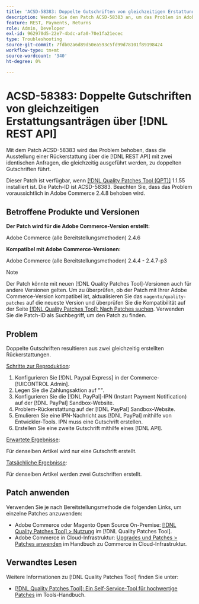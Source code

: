 ```yaml
---
title: 'ACSD-58383: Doppelte Gutschriften von gleichzeitigen Erstattungsanträgen über [!DNL REST API]'
description: Wenden Sie den Patch ACSD-58383 an, um das Problem in Adobe Commerce zu beheben, bei dem die Ausgabe einer Rückerstattung über die  [!DNL REST API]  mit zwei identischen Anfragen, die gleichzeitig ausgeführt werden, zu doppelten Gutschriften führt.
feature: REST, Payments, Returns
role: Admin, Developer
exl-id: 962970d5-22e7-4bdc-afa0-70e1fa21ecec
type: Troubleshooting
source-git-commit: 7fdb02a6d89d50ea593c5fd99d78101f89198424
workflow-type: tm+mt
source-wordcount: '340'
ht-degree: 0%

---
```


# ACSD-58383: Doppelte Gutschriften von gleichzeitigen Erstattungsanträgen über [!DNL REST API]

Mit dem Patch ACSD-58383 wird das Problem behoben, dass die Ausstellung einer Rückerstattung über die [!DNL REST API] mit zwei identischen Anfragen, die gleichzeitig ausgeführt werden, zu doppelten Gutschriften führt.

Dieser Patch ist verfügbar, wenn [[!DNL Quality Patches Tool (QPT)]](/help/tools/quality-patches-tool/quality-patches-tool-to-self-serve-quality-patches.md) 1.1.55 installiert ist. Die Patch-ID ist ACSD-58383. Beachten Sie, dass das Problem voraussichtlich in Adobe Commerce 2.4.8 behoben wird.

## Betroffene Produkte und Versionen

**Der Patch wird für die Adobe Commerce-Version erstellt:**

Adobe Commerce (alle Bereitstellungsmethoden) 2.4.6

**Kompatibel mit Adobe Commerce-Versionen:**

Adobe Commerce (alle Bereitstellungsmethoden) 2.4.4 - 2.4.7-p3


>[!NOTE]
>
>Der Patch könnte mit neuen [!DNL Quality Patches Tool]-Versionen auch für andere Versionen gelten. Um zu überprüfen, ob der Patch mit Ihrer Adobe Commerce-Version kompatibel ist, aktualisieren Sie das `magento/quality-patches` auf die neueste Version und überprüfen Sie die Kompatibilität auf der Seite [[!DNL Quality Patches Tool]: Nach Patches suchen](https://experienceleague.adobe.com/tools/commerce-quality-patches/index.html). Verwenden Sie die Patch-ID als Suchbegriff, um den Patch zu finden.

## Problem

Doppelte Gutschriften resultieren aus zwei gleichzeitig erstellten Rückerstattungen.

<u>Schritte zur Reproduktion</u>:

1. Konfigurieren Sie [!DNL Paypal Express] in der Commerce-[!UICONTROL Admin].
1. Legen Sie die Zahlungsaktion auf &quot;*&quot;*.
1. Konfigurieren Sie die [!DNL PayPal]-IPN (Instant Payment Notification) auf der [!DNL PayPal] Sandbox-Website.
1. Problem-Rückerstattung auf der [!DNL PayPal] Sandbox-Website.
1. Emulieren Sie eine IPN-Nachricht aus [!DNL PayPal] mithilfe von Entwickler-Tools. IPN muss eine Gutschrift erstellen.
1. Erstellen Sie eine zweite Gutschrift mithilfe eines [!DNL API].

<u>Erwartete Ergebnisse</u>:

Für denselben Artikel wird nur eine Gutschrift erstellt.


<u>Tatsächliche Ergebnisse</u>:

Für denselben Artikel werden zwei Gutschriften erstellt.

## Patch anwenden

Verwenden Sie je nach Bereitstellungsmethode die folgenden Links, um einzelne Patches anzuwenden:

* Adobe Commerce oder Magento Open Source On-Premise: [[!DNL Quality Patches Tool] > Nutzung](/help/tools/quality-patches-tool/usage.md) im [!DNL Quality Patches Tool].
* Adobe Commerce in Cloud-Infrastruktur: [Upgrades und Patches > Patches anwenden](https://experienceleague.adobe.com/docs/commerce-cloud-service/user-guide/develop/upgrade/apply-patches.html) im Handbuch zu Commerce in Cloud-Infrastruktur.


## Verwandtes Lesen

Weitere Informationen zu [!DNL Quality Patches Tool] finden Sie unter:

* [[!DNL Quality Patches Tool]: Ein Self-Service-Tool für hochwertige Patches](/help/tools/quality-patches-tool/quality-patches-tool-to-self-serve-quality-patches.md) im Tools-Handbuch.
